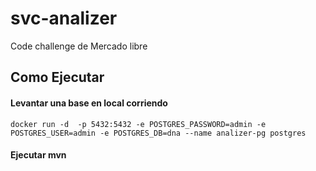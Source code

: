 # svc-analizer
Code challenge de Mercado libre

## Como Ejecutar
#### Levantar una base en local corriendo

`docker run -d  -p 5432:5432 -e POSTGRES_PASSWORD=admin -e POSTGRES_USER=admin -e POSTGRES_DB=dna --name analizer-pg postgres`

#### Ejecutar mvn 